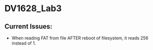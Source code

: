 # DV1628_Lab3

## Current Issues:
* When reading FAT from file AFTER reboot of filesystem, it reads 256 instead of 1.